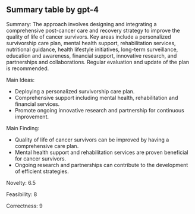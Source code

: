 ## Summary table by gpt-4
Summary: 
The approach involves designing and integrating a comprehensive post-cancer care and recovery strategy to improve the quality of life of cancer survivors. Key areas include a personalized survivorship care plan, mental health support, rehabilitation services, nutritional guidance, health lifestyle initiatives, long-term surveillance, education and awareness, financial support, innovative research, and partnerships and collaborations. Regular evaluation and update of the plan is recommended.

Main Ideas: 
- Deploying a personalized survivorship care plan.
- Comprehensive support including mental health, rehabilitation and financial services.
- Promote ongoing innovative research and partnership for continuous improvement.

Main Finding: 
- Quality of life of cancer survivors can be improved by having a comprehensive care plan.
- Mental health support and rehabilitation services are proven beneficial for cancer survivors.
- Ongoing research and partnerships can contribute to the development of efficient strategies.

Novelty: 
6.5

Feasibility: 
8

Correctness: 
9